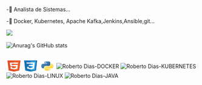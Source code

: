 -🔭 Analista de Sistemas...

-🌱 Docker, Kubernetes, Apache Kafka,Jenkins,Ansible,git...

<div>
<picture>
<source 
  srcset="https://github-readme-stats.vercel.app/api?username=tchevy&show_icons=true&theme=gotham"
  media="(prefers-color-scheme:light)"
/>
<source
  srcset="https://github-readme-stats.vercel.app/api?username=tchevy&show_icons=true"
  media="(prefers-color-scheme: light), (prefers-color-scheme: no-preference)"
/>
<img src="https://github-readme-stats.vercel.app/api?username=tchevy&show_icons=true" />
</picture>
<div>

![Anurag's GitHub stats](https://github-readme-stats.vercel.app/api?username=tchevy&show_icons=true&theme=transparent)


<div style="display: inline_block"><br>

  <img align="center" alt="Roberto Dias-HTML" height="30" width="40" src="https://raw.githubusercontent.com/devicons/devicon/master/icons/html5/html5-original.svg">
  <img align="center" alt="Roberto Dias-CSS" height="30" width="40" src="https://raw.githubusercontent.com/devicons/devicon/master/icons/css3/css3-original.svg">
  <img align="center" alt="Roberto Dias-PYTHON" height="30" width="40" src="https://raw.githubusercontent.com/devicons/devicon/master/icons/python/python-original.svg">
  <img align="center" alt="Roberto Dias-DOCKER" height="30" whidth="40" src="https://cdn.jsdelivr.net/gh/devicons/devicon/icons/docker/docker-original-wordmark.svg" />
  <img align="center" alt="Roberto Dias-KUBERNETES" height="30" whidth="40" src="https://cdn.jsdelivr.net/gh/devicons/devicon/icons/kubernetes/kubernetes-plain.svg" />
  <img align="center" alt="Roberto Dias-LINUX" height="30" whidth="40" src="https://cdn.jsdelivr.net/gh/devicons/devicon/icons/linux/linux-original.svg" />
  <img align="center" alt="Roberto Dias-JAVA" height="30" whidth="40" src="https://cdn.jsdelivr.net/gh/devicons/devicon/icons/java/java-original.svg" />

</div>
